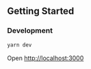 ## Getting Started

### Development

```bash
yarn dev
```

Open [http://localhost:3000](http://localhost:3000)
